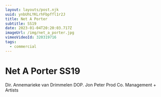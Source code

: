 ```yaml
---
layout: layouts/post.njk
uuid: ynbUhLYKLrhFbpffl1r2J
title: Net A Porter
subtitle: SS19
date: 2023-01-04T20:20:03.717Z
imageUrl: /img/net_a_porter.jpg
vimeoVideoId: 320319716
tags:
  - commercial
---
```

# Net A Porter SS19

Dir. Annemarieke van Drimmelen
DOP. Jon Peter
Prod Co. Management + Artists